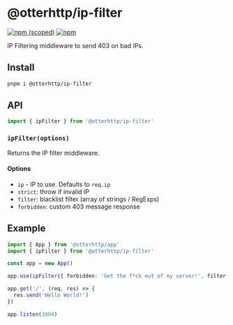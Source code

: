 # @otterhttp/ip-filter

[![npm (scoped)][badge-url]][npm-url] [![npm][dl-badge-url]][npm-url]

IP Filtering middleware to send 403 on bad IPs.

## Install

```sh
pnpm i @otterhttp/ip-filter
```

## API

```ts
import { ipFilter } from '@otterhttp/ip-filter'
```

### `ipFilter(options)`

Returns the IP filter middleware.

#### Options

- `ip` - IP to use. Defaults to `req.ip`
- `strict`: throw if invalid IP
- `filter`: blacklist filter (array of strings / RegExps)
- `forbidden`: custom 403 message response

## Example

```ts
import { App } from '@otterhttp/app'
import { ipFilter } from '@otterhttp/ip-filter'

const app = new App()

app.use(ipFilter({ forbidden: 'Get the f*ck out of my server!', filter: [`*.example.com`], strict: true }))

app.get('/', (req, res) => {
  res.send('Hello World!')
})

app.listen(3000)
```

[badge-url]: https://img.shields.io/npm/v/@otterhttp/ip-filter?style=flat-square
[npm-url]: https://npmjs.com/package/@otterhttp/ip-filter
[dl-badge-url]: https://img.shields.io/npm/dt/@otterhttp/ip-filter?style=flat-square
